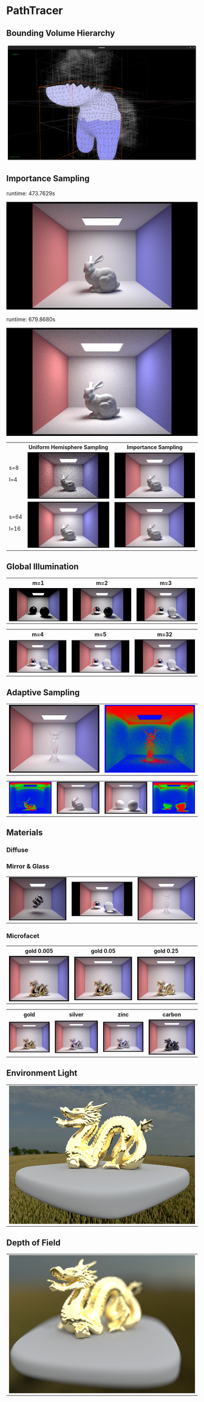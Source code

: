 # PathTracer

## Bounding Volume Hierarchy


![bvh](imgs/bvh.png)


## Importance Sampling

runtime: 473.7629s

![importance-bunny](imgs/CBbunny_importance_s_64_l_16.png)

runtime: 679.8680s

![uniform-bunny](imgs/CBbunny_uniform_s_64_l_16.png)

<table style="width:100%">
<tr>
<th></th>
<th>Uniform Hemisphere Sampling</th>
<th>Importance Sampling</th>
</tr>

<tr>
<td>s=8

l=4</td>
<td><img src="imgs/CBbunny_uniform_s_8_l_4.png"></td>
<td><img src="imgs/CBbunny_importance_s_8_l_4.png"></td>
</tr>

<tr>
<td>s=64


l=16</td>
<td><img src="imgs/CBbunny_uniform_s_64_l_16.png"></td>
<td><img src="imgs/CBbunny_importance_s_64_l_16.png"></td>
</tr>
</table>

## Global Illumination

<table style="width:100%">
<tr>
<th>m=1</th>
<th>m=2</th>
<th>m=3</th>
</tr>

<tr>
<td><img src="imgs/CBspheres_m_1.png"></td>
<td><img src="imgs/CBspheres_m_2.png"></td>
<td><img src="imgs/CBspheres_m_3.png"></td>

<table style="width:100%">
<tr>
<th>m=4</th>
<th>m=5</th>
<th>m=32</th>
</tr>

<tr>
<td><img src="imgs/CBspheres_m_4.png"></td>
<td><img src="imgs/CBspheres_m_5.png"></td>
<td><img src="imgs/CBspheres_m_32.png"></td>
</tr>
</table>

## Adaptive Sampling

<table style="width:100%">
<tr>
<td><img src="imgs/CBlucy_2048-64-16.png"></td>
<td><img src="imgs/CBlucy_2048-64-16_rate.png"></td>
</tr>
</table>

<table style="width:100%">
<tr>
<td><img src="imgs/CBbunny_2048.png"></td>
<td><img src="imgs/CBbunny_2048-rate.png"></td>
<td><img src="imgs/CBspheres-2048.png"></td>
<td><img src="imgs/CBspheres-2048_rate.png"></td>
</tr>
</table>

## Materials

### Diffuse


### Mirror & Glass


<table style="width:100%">
<tr>
<td><img src="imgs/CBcoil.png"></td>
<td><img src="imgs/CBspheres_m_32.png"></td>
<td><img src="imgs/CBlucy_2048-64-16.png"></td>
</tr>
</table>

### Microfacet

<table style="width:100%">
<tr>
<th>gold 0.005</th>
<th>gold 0.05</th>
<th>gold 0.25</th>
</tr>
<tr>
<td><img src="imgs/dragon_au_0.005.png"></td>
<td><img src="imgs/dragon_au_0.05.png"></td>
<td><img src="imgs/dragon_au_0.25.png"></td>
</tr>
</table>

<table style="width:100%">
<tr>
<th>gold</th>
<th>silver</th>
<th>zinc</th>
<th>carbon</th>
</tr>
<tr>
<td><img src="imgs/dragon_au.png"></td>
<td><img src="imgs/dragon_ag.png"></td>
<td><img src="imgs/dragon_zn.png"></td>
<td><img src="imgs/dragon_c.png"></td>
</tr>
</table>


## Environment Light

<table style="width:100%">
<tr>
<td><img src="imgs/dragon_env.png"></td>
</tr>
</table>

## Depth of Field

<table style="width:100%">
<tr>
<td><img src="imgs/dragon_depth.png"></td>
</tr>
</table>

